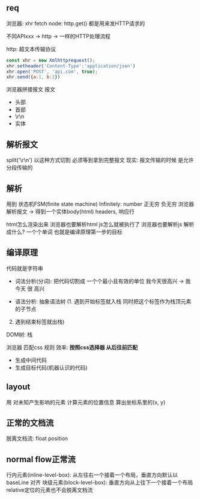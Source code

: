 ## req
浏览器: xhr fetch
node: http.get()
都是用来发HTTP请求的

不同APIxxx -> http -> 一样的HTTP处理流程

http: 超文本传输协议

```js
const xhr = new Xmlhttprequest();
xhr.setheader('Content-Type':'application/json')
xhr.open('POST', 'api.com', true);
xhr.send({a:1, b:2})
```
浏览器拼接报文
 报文
 - 头部
 - 首部
 - \r\n
 - 实体

 ## 解析报文
 split('\r\n')  以这种方式切割 必须等到拿到完整报文
 现实: 报文传输的时候 是允许分段传输的

 ## 解析
 用到 状态机FSM(finite state machine)
 Infinitely: number 正无穷 负无穷
 浏览器解析报文 -> 得到一个实体body(html)  headers, 响应行

 html怎么渲染出来 浏览器也要解析html
 js怎么就被执行了 浏览器也要解析js
 解析成什么? 
 一个个单词 也就是编译原理第一步的目标


 ## 编译原理
 代码就是字符串
- 词法分析(分词): 把代码切割成 一个个最小且有效的单位
    我今天很高兴 -> 我  今天  很  高兴

- 语法分析: 抽象语法树
(1. 遇到开始标签就入栈 同时把这个标签作为栈顶元素的子节点
 2. 遇到结束标签就出栈)

 DOM树: 栈

 浏览器 匹配css 规则
 效率: **按照css选择器 从后往前匹配**

- 生成中间代码
- 生成目标代码(机器认识的代码)

## layout
用 对未知产生影响的元素 计算元素的位置信息 算出坐标系里的(x, y)

## 正常的文档流
脱离文档流: float  position

## normal flow正常流
行内元素(inline-level-box): 从左往右一个接着一个布局，垂直方向默认以 baseLine 对齐
块级元素(block-level-box): 垂直方向从上往下一个接着一个布局
relative定位的元素也不会脱离文档流 

